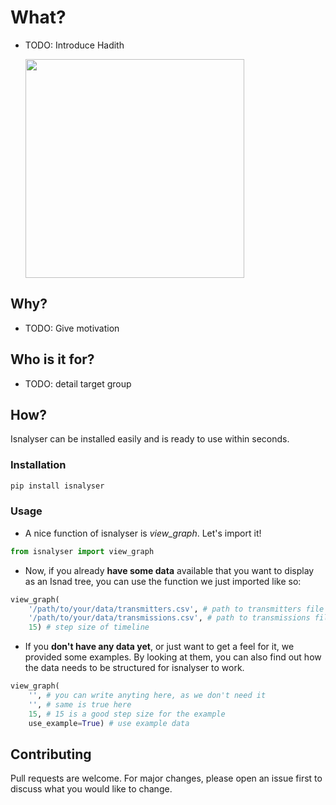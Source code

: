 # What?

- TODO: Introduce Hadith


  <img src="https://user-images.githubusercontent.com/12030245/95599970-13c1dc00-0a52-11eb-96e9-f9969fdd572f.png" width="350">



## Why?

- TODO: Give motivation


## Who is it for?
- TODO: detail target group



## How?

Isnalyser can be installed easily and is ready to use within seconds.

### Installation
```bash
pip install isnalyser
```
### Usage
- A nice function of isnalyser is *view_graph*. Let's import it!

```python
from isnalyser import view_graph
```
- Now, if you already **have some data** available that you want to display as an Isnad tree, you can use the function we just imported like so:

```python
view_graph(
	'/path/to/your/data/transmitters.csv', # path to transmitters file
	'/path/to/your/data/transmissions.csv', # path to transmissions file
	15) # step size of timeline
```

- If you **don't have any data yet**, or just want to get a feel for it, we provided some examples. By looking at them, you can also find out how the data needs to be structured for isnalyser to work.

```python
view_graph(
	'', # you can write anyting here, as we don't need it
	'', # same is true here
	15, # 15 is a good step size for the example
	use_example=True) # use example data
```



## Contributing

Pull requests are welcome. For major changes, please open an issue first to discuss what you would like to change.
